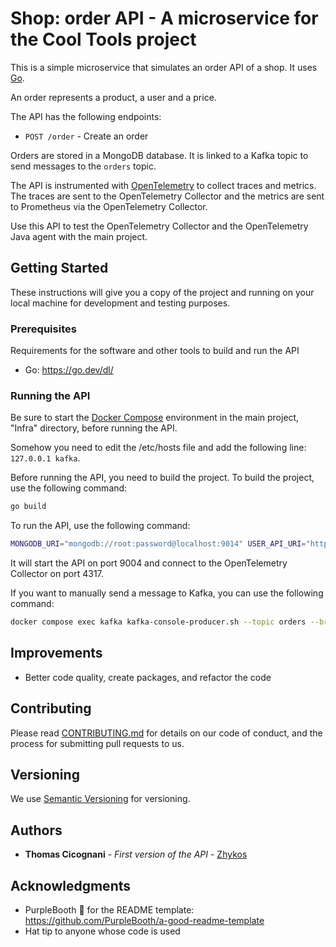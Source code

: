 # Shop: order API - A microservice for the Cool Tools project

This is a simple microservice that simulates an order API of a shop.
It uses [Go](https://go.dev/).

An order represents a product, a user and a price.

The API has the following endpoints:

- `POST /order` - Create an order

Orders are stored in a MongoDB database.
It is linked to a Kafka topic to send messages to the `orders` topic.

The API is instrumented with [OpenTelemetry](https://opentelemetry.io/) to collect traces and metrics. The traces are sent to the OpenTelemetry Collector and the metrics are sent to Prometheus via the OpenTelemetry Collector.

Use this API to test the OpenTelemetry Collector and the OpenTelemetry Java agent with the main project.

## Getting Started

These instructions will give you a copy of the project and running on
your local machine for development and testing purposes.

### Prerequisites

Requirements for the software and other tools to build and run the API
- Go: https://go.dev/dl/

### Running the API

Be sure to start the [Docker Compose](../Infra/docker-compose.yml) environment in the main project, "Infra" directory, before running the API.

Somehow you need to edit the /etc/hosts file and add the following line: `127.0.0.1 kafka`.

Before running the API, you need to build the project. To build the project, use the following command:

```bash
go build
```

To run the API, use the following command:

```bash
MONGODB_URI="mongodb://root:password@localhost:9014" USER_API_URI="http://localhost:9001" PRODUCT_API_URI="http://localhost:9002" OTEL_EXPORTER_OTLP_ENDPOINT="http://localhost:4318" KAFKA_URI="kafka:9092" ./OrderAPI
```

It will start the API on port 9004 and connect to the OpenTelemetry Collector on port 4317.

If you want to manually send a message to Kafka, you can use the following command:

```bash
docker compose exec kafka kafka-console-producer.sh --topic orders --broker-list kafka:9092
```

## Improvements

- Better code quality, create packages, and refactor the code

## Contributing

Please read [CONTRIBUTING.md](../CONTRIBUTING.md) for details on our code
of conduct, and the process for submitting pull requests to us.

## Versioning

We use [Semantic Versioning](http://semver.org/) for versioning.

## Authors

- **Thomas Cicognani** - *First version of the API* -
  [Zhykos](https://github.com/Zhykos)

## Acknowledgments

- PurpleBooth 🖤 for the README template: https://github.com/PurpleBooth/a-good-readme-template
- Hat tip to anyone whose code is used
